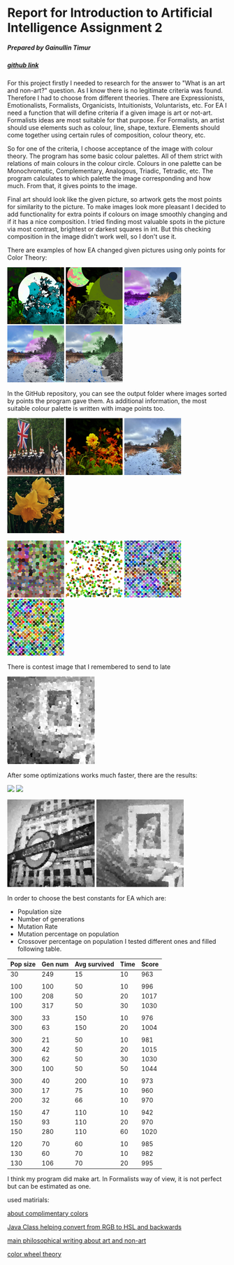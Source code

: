 # Report for Introduction to Artificial Intelligence Assignment 2
##### Prepared by Gainullin Timur
##### [github link](https://github.com/Tumypmyp/IAI_assignment2)

For this project firstly I needed to research for the answer to "What is an art and non-art?" question. 
As I know there is no legitimate criteria was found. Therefore I had to choose from different theories. 
There are Expressionists, Emotionalists, Formalists, Organicists, Intuitionists, Voluntarists, etc. 
For EA I need a function that will define criteria if a given image is art or not-art. 
Formalists ideas are most suitable for that purpose. 
For Formalists, an artist should use elements such as colour, line, shape, texture.
Elements should come together using certain rules of composition, colour theory, etc. 

So for one of the criteria, I choose acceptance of the image with colour theory. 
The program has some basic colour palettes. 
All of them strict with relations of main colours in the colour circle. 
Colours in one palette can be Monochromatic, Complementary, Analogous, Triadic, Tetradic, etc.
The program calculates to which palette the image corresponding and how much.
From that, it gives points to the image.

Final art should look like the given picture, so artwork gets the most points for similarity to the picture. 
To make images look more pleasant I decided to add functionality for extra points 
if colours on image smoothly changing and if it has a nice composition. 
I tried finding most valuable spots in the picture via most contrast, brightest or darkest squares in int.
But this checking composition in the image didn't work well, so I don't use it. 


There are examples of how EA changed given pictures using only points for Color Theory:

[example1]: https://github.com/Tumypmyp/IAI_assignment2/blob/master/AI_images/color_theory_only/example1.png "Example 1"
[example2]: https://github.com/Tumypmyp/IAI_assignment2/blob/master/AI_images/color_theory_only/example2.png "Example 2"


<p float="left">
  <img src="/AI_images/color_theory_only/example1.png" width="130" />
  <img src="/AI_images/color_theory_only/example2.png" width="130" /> 
  <img src="/AI_images/color_theory_only/example3.png" width="130" />
  <img src="/AI_images/color_theory_only/example4.png" width="130" />
  <img src="/AI_images/color_theory_only/example5.png" width="130" />
</p>

In the GitHub repository, you can see the output folder where images sorted by points the program gave them. 
As additional information, the most suitable colour palette is written with image points too.

<p float="left">
  <img src="/input/image04.png" width="130" />
  <img src="/input/image13.png" width="130" />
  <img src="/input/image14.png" width="130" />
  <img src="/input/image16.png" width="130" />
</p>

<p float="left">
  <img src="/AI_images/image04_result.png" width="130" />
  <img src="/AI_images/image13_result.png" width="130" /> 
  <img src="/AI_images/image14_result.png" width="130" />
  <img src="/AI_images/image16_result.png" width="130" />
</p>

There is contest image that I remembered to send to late

<p float="left">
  <img src="/AI_images/contest_image.png" width="200" />
</p>

After some optimizations works much faster, there are the results:

<p float="left">
  <img src="/AI_images/image01.gif" width="200" />
  <img src="/AI_images/clown.gif" width="200" />
</p>

<p float="left">
  <img src="/AI_images/image01.png" width="200" />
  <img src="/AI_images/clown.png" width="200" /> 
</p>

<!-- 
<p float="left">
  <img src="/AI_images/image01.gif" width="200" />
  <img src="/AI_images/image01.png" width="200" />
  <img src="/AI_images/clown.gif" width="200" />
  <img src="/AI_images/clown.png" width="200" /> 
</p> -->


In order to choose the best constants for EA which are:  
 - Population size
 - Number of generations
 - Mutation Rate
 - Mutation percentage on population
 - Crossover percentage on population
I tested different ones and filled following table. 

Pop size | Gen num | Avg survived | Time | Score
---|---|---|---|---
30|249|15|10|963
||||
100|100|50|10|996
100|208|50|20|1017
100|317|50|30|1030
||||
300|33|150|10|976
300|63|150|20|1004
||||
300|21|50|10|981
300|42|50|20|1015
300|62|50|30|1030
300|100|50|50|1044
||||
300|40|200|10|973
300|17|75|10|960
200|32|66|10|970
||||        
150|47|110|10|942
150|93|110|20|970
150|280|110|60|1020
||||
120|70|60|10|985
130|60|70|10|982
130|106|70|20|995

I think my program did make art. In Formalists way of view, it is not perfect but can be estimated as one.


used matirials:

[about complimentary colors](https://serennu.com/colour/rgbtohsl.php)

[Java Class helping convert from RGB to HSL and backwards](https://tips4java.wordpress.com/2009/07/05/hsl-color/)

[main philosophical writing about art and non-art](https://medium.com/@christopherwillardauthor/distinguishing-art-from-non-art-discussion-2-part-1-fec2feaa36b4)

[color wheel theory](https://www.canva.com/colors/color-wheel/)